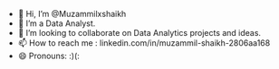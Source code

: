 - 👋 Hi, I’m @Muzammilxshaikh
- 👀 I’m a Data Analyst.
- 💞️ I’m looking to collaborate on Data Analytics projects and ideas.
- 📫 How to reach me : linkedin.com/in/muzammil-shaikh-2806aa168
- 😄 Pronouns: :)(:
<!---
Muzammilxshaikh/Muzammilxshaikh is a ✨ special ✨ repository because its `README.md` (this file) appears on your GitHub profile.
You can click the Preview link to take a look at your changes.
--->
